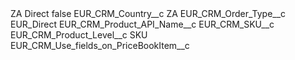 <?xml version="1.0" encoding="UTF-8"?>
<CustomMetadata xmlns="http://soap.sforce.com/2006/04/metadata" xmlns:xsi="http://www.w3.org/2001/XMLSchema-instance" xmlns:xsd="http://www.w3.org/2001/XMLSchema">
    <label>ZA Direct</label>
    <protected>false</protected>
    <values>
        <field>EUR_CRM_Country__c</field>
        <value xsi:type="xsd:string">ZA</value>
    </values>
    <values>
        <field>EUR_CRM_Order_Type__c</field>
        <value xsi:type="xsd:string">EUR_Direct</value>
    </values>
    <values>
        <field>EUR_CRM_Product_API_Name__c</field>
        <value xsi:type="xsd:string">EUR_CRM_SKU__c</value>
    </values>
    <values>
        <field>EUR_CRM_Product_Level__c</field>
        <value xsi:type="xsd:string">SKU</value>
    </values>
    <values>
        <field>EUR_CRM_Use_fields_on_PriceBookItem__c</field>
        <value xsi:nil="true"/>
    </values>
</CustomMetadata>
